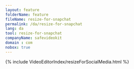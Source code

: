 ```yaml
---
layout: feature
folderName: feature
fileName: resize-for-snapchat
permalink: /da/resize-for-snapchat
lang: da
tool: resize-for-snapchat
companyName: safevideokit
domain : com
nobox: true
---
```


{% include VideoEditorIndex/resizeForSocialMedia.html %}

   
